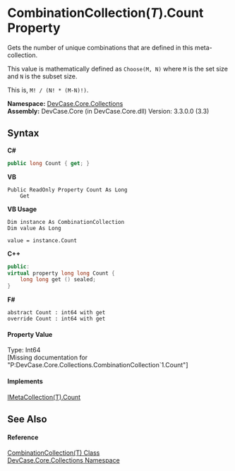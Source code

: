 # CombinationCollection(*T*).Count Property 
 

Gets the number of unique combinations that are defined in this meta-collection. 

 This value is mathematically defined as `Choose(M, N)` where `M` is the set size and `N` is the subset size. 

 This is, `M! / (N! * (M-N)!)`.

**Namespace:**&nbsp;<a href="N_DevCase_Core_Collections">DevCase.Core.Collections</a><br />**Assembly:**&nbsp;DevCase.Core (in DevCase.Core.dll) Version: 3.3.0.0 (3.3)

## Syntax

**C#**<br />
``` C#
public long Count { get; }
```

**VB**<br />
``` VB
Public ReadOnly Property Count As Long
	Get
```

**VB Usage**<br />
``` VB Usage
Dim instance As CombinationCollection
Dim value As Long

value = instance.Count

```

**C++**<br />
``` C++
public:
virtual property long long Count {
	long long get () sealed;
}
```

**F#**<br />
``` F#
abstract Count : int64 with get
override Count : int64 with get
```


#### Property Value
Type: Int64<br />\[Missing <value> documentation for "P:DevCase.Core.Collections.CombinationCollection`1.Count"\]

#### Implements
<a href="P_DevCase_Core_Collections_IMetaCollection_1_Count">IMetaCollection(T).Count</a><br />

## See Also


#### Reference
<a href="T_DevCase_Core_Collections_CombinationCollection_1">CombinationCollection(T) Class</a><br /><a href="N_DevCase_Core_Collections">DevCase.Core.Collections Namespace</a><br />